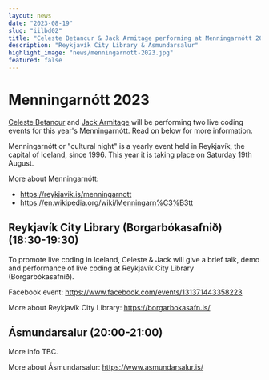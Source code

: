 ```yaml
---
layout: news
date: "2023-08-19"
slug: "iilbd02"
title: "Celeste Betancur & Jack Armitage performing at Menningarnótt 2023"
description: "Reykjavík City Library & Ásmundarsalur"
highlight_image: "news/menningarnott-2023.jpg"
featured: false
---
```


<script>
import CaptionedImage from "../../components/Images/CaptionedImage.svelte"
</script>

<CaptionedImage
src="news/menningarnott-2023.jpg"
alt=""
caption=""/>

# Menningarnótt 2023

[Celeste Betancur](https://iil.is/openlab/59) and [Jack Armitage](https://iil.is/people#jack-armitage) will be performing two live coding events for this year's Menningarnótt. Read on below for more information.

Menningarnótt or "cultural night" is a yearly event held in Reykjavík, the capital of Iceland, since 1996. This year it is taking place on Saturday 19th August.

More about Menningarnótt: 
- https://reykjavik.is/menningarnott
- https://en.wikipedia.org/wiki/Menningarn%C3%B3tt

## Reykjavík City Library (Borgarbókasafnið) (18:30-19:30)

To promote live coding in Iceland, Celeste & Jack will give a brief talk, demo and performance of live coding at Reykjavík City Library (Borgarbókasafnið).

Facebook event: https://www.facebook.com/events/131371443358223

More about Reykjavík City Library: https://borgarbokasafn.is/

## Ásmundarsalur (20:00-21:00)

More info TBC.

More about Ásmundarsalur: https://www.asmundarsalur.is/

